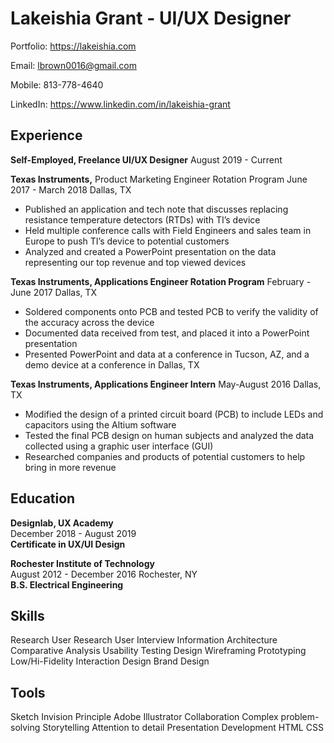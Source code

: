 # Lakeishia Grant - UI/UX Designer

Portfolio: https://lakeishia.com

Email: lbrown0016@gmail.com

Mobile: 813-778-4640

LinkedIn: https://www.linkedin.com/in/lakeishia-grant

## Experience

**Self-Employed, Freelance UI/UX Designer**
August 2019 - Current

**Texas Instruments,** Product Marketing Engineer Rotation Program
June 2017 - March 2018 Dallas, TX
* Published an application and tech note that discusses
replacing resistance temperature detectors (RTDs) with TI’s
device
* Held multiple conference calls with Field Engineers and sales
team in Europe to push TI’s device to potential customers
* Analyzed and created a PowerPoint presentation on the data
representing our top revenue and top viewed devices

**Texas Instruments, Applications Engineer Rotation Program**
February - June 2017 Dallas, TX
* Soldered components onto PCB and tested PCB to verify the
validity of the accuracy across the device
* Documented data received from test, and placed it into a
PowerPoint presentation
* Presented PowerPoint and data at a conference in Tucson, AZ,
and a demo device at a conference in Dallas, TX

**Texas Instruments, Applications Engineer Intern**
May-August 2016 Dallas, TX
* Modified the design of a printed circuit board (PCB) to include
LEDs and capacitors using the Altium software
* Tested the final PCB design on human subjects and analyzed
the data collected using a graphic user interface (GUI)
* Researched companies and products of potential customers to
help bring in more revenue

## Education

**Designlab, UX Academy**<br/>
December 2018 - August 2019<br/>
**Certificate in UX/UI Design**

**Rochester Institute of Technology**<br/>
August 2012 - December 2016 Rochester, NY<br/>
**B.S. Electrical Engineering**


## Skills

Research
User Research
User Interview
Information Architecture
Comparative Analysis
Usability Testing
Design
Wireframing
Prototyping
Low/Hi-Fidelity
Interaction Design
Brand Design

## Tools
Sketch
Invision
Principle
Adobe Illustrator
Collaboration
Complex problem-solving
Storytelling
Attention to detail
Presentation
Development
HTML
CSS
